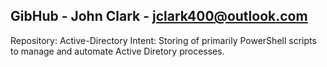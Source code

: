GibHub - John Clark - jclark400@outlook.com
------------------------------------------------

Repository: Active-Directory
Intent: Storing of primarily PowerShell scripts to manage and automate Active Diretory processes.
